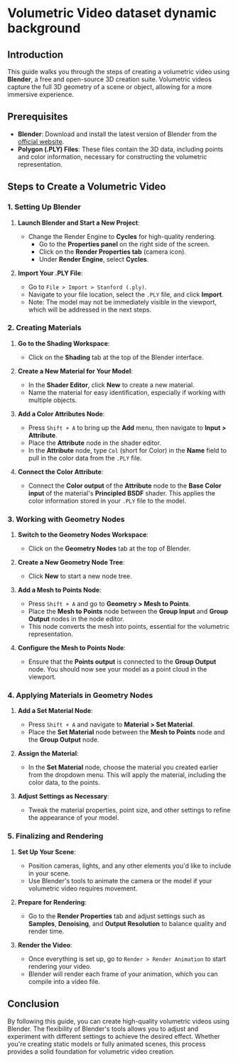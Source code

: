 # Volumetric Video dataset dynamic background

## Introduction
This guide walks you through the steps of creating a volumetric video using **Blender**, a free and open-source 3D creation suite. Volumetric videos capture the full 3D geometry of a scene or object, allowing for a more immersive experience. 

## Prerequisites
- **Blender**: Download and install the latest version of Blender from the [official website](https://www.blender.org/download/).
- **Polygon (.PLY) Files**: These files contain the 3D data, including points and color information, necessary for constructing the volumetric representation.

## Steps to Create a Volumetric Video

### 1. Setting Up Blender

1. **Launch Blender and Start a New Project**:
   - Change the Render Engine to **Cycles** for high-quality rendering.
     - Go to the **Properties panel** on the right side of the screen.
     - Click on the **Render Properties tab** (camera icon).
     - Under **Render Engine**, select **Cycles**.

2. **Import Your .PLY File**:
   - Go to `File > Import > Stanford (.ply)`.
   - Navigate to your file location, select the `.PLY` file, and click **Import**.
   - Note: The model may not be immediately visible in the viewport, which will be addressed in the next steps.

### 2. Creating Materials

1. **Go to the Shading Workspace**:
   - Click on the **Shading** tab at the top of the Blender interface.

2. **Create a New Material for Your Model**:
   - In the **Shader Editor**, click **New** to create a new material.
   - Name the material for easy identification, especially if working with multiple objects.

3. **Add a Color Attributes Node**:
   - Press `Shift + A` to bring up the **Add** menu, then navigate to **Input > Attribute**.
   - Place the **Attribute** node in the shader editor.
   - In the **Attribute** node, type `Col` (short for Color) in the **Name** field to pull in the color data from the `.PLY` file.

4. **Connect the Color Attribute**:
   - Connect the **Color output** of the **Attribute** node to the **Base Color input** of the material's **Principled BSDF** shader. This applies the color information stored in your `.PLY` file to the model.

### 3. Working with Geometry Nodes

1. **Switch to the Geometry Nodes Workspace**:
   - Click on the **Geometry Nodes** tab at the top of Blender.

2. **Create a New Geometry Node Tree**:
   - Click **New** to start a new node tree.

3. **Add a Mesh to Points Node**:
   - Press `Shift + A` and go to **Geometry > Mesh to Points**.
   - Place the **Mesh to Points** node between the **Group Input** and **Group Output** nodes in the node editor.
   - This node converts the mesh into points, essential for the volumetric representation.

4. **Configure the Mesh to Points Node**:
   - Ensure that the **Points output** is connected to the **Group Output** node. You should now see your model as a point cloud in the viewport.

### 4. Applying Materials in Geometry Nodes

1. **Add a Set Material Node**:
   - Press `Shift + A` and navigate to **Material > Set Material**.
   - Place the **Set Material** node between the **Mesh to Points** node and the **Group Output** node.

2. **Assign the Material**:
   - In the **Set Material** node, choose the material you created earlier from the dropdown menu. This will apply the material, including the color data, to the points.

3. **Adjust Settings as Necessary**:
   - Tweak the material properties, point size, and other settings to refine the appearance of your model.

### 5. Finalizing and Rendering

1. **Set Up Your Scene**:
   - Position cameras, lights, and any other elements you'd like to include in your scene.
   - Use Blender's tools to animate the camera or the model if your volumetric video requires movement.

2. **Prepare for Rendering**:
   - Go to the **Render Properties** tab and adjust settings such as **Samples**, **Denoising**, and **Output Resolution** to balance quality and render time.

3. **Render the Video**:
   - Once everything is set up, go to `Render > Render Animation` to start rendering your video.
   - Blender will render each frame of your animation, which you can compile into a video file.

## Conclusion
By following this guide, you can create high-quality volumetric videos using Blender. The flexibility of Blender's tools allows you to adjust and experiment with different settings to achieve the desired effect. Whether you're creating static models or fully animated scenes, this process provides a solid foundation for volumetric video creation.
